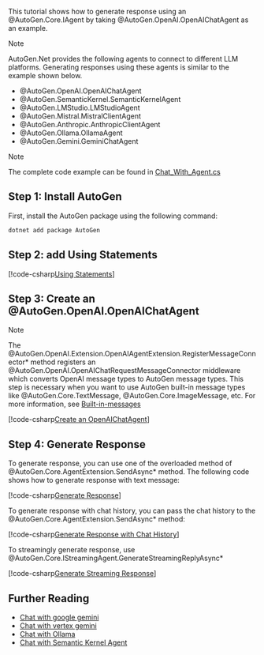 This tutorial shows how to generate response using an @AutoGen.Core.IAgent by taking @AutoGen.OpenAI.OpenAIChatAgent as an example.

> [!NOTE]
> AutoGen.Net provides the following agents to connect to different LLM platforms. Generating responses using these agents is similar to the example shown below.
> - @AutoGen.OpenAI.OpenAIChatAgent
> - @AutoGen.SemanticKernel.SemanticKernelAgent
> - @AutoGen.LMStudio.LMStudioAgent
> - @AutoGen.Mistral.MistralClientAgent
> - @AutoGen.Anthropic.AnthropicClientAgent
> - @AutoGen.Ollama.OllamaAgent
> - @AutoGen.Gemini.GeminiChatAgent

> [!NOTE]
> The complete code example can be found in [Chat_With_Agent.cs](https://github.com/autogenhub/autogen/blob/main/dotnet/sample/AutoGen.BasicSamples/GettingStart/Chat_With_Agent.cs)

## Step 1: Install AutoGen

First, install the AutoGen package using the following command:

```bash
dotnet add package AutoGen
```

## Step 2: add Using Statements

[!code-csharp[Using Statements](../../sample/AutoGen.BasicSamples/GettingStart/Chat_With_Agent.cs?name=Using)]

## Step 3: Create an @AutoGen.OpenAI.OpenAIChatAgent

> [!NOTE]
> The @AutoGen.OpenAI.Extension.OpenAIAgentExtension.RegisterMessageConnector* method registers an @AutoGen.OpenAI.OpenAIChatRequestMessageConnector middleware which converts OpenAI message types to AutoGen message types. This step is necessary when you want to use AutoGen built-in message types like @AutoGen.Core.TextMessage, @AutoGen.Core.ImageMessage, etc.
> For more information, see [Built-in-messages](../articles/Built-in-messages.md)

[!code-csharp[Create an OpenAIChatAgent](../../sample/AutoGen.BasicSamples/GettingStart/Chat_With_Agent.cs?name=Create_Agent)]

## Step 4: Generate Response
To generate response, you can use one of the overloaded method of @AutoGen.Core.AgentExtension.SendAsync* method. The following code shows how to generate response with text message:

[!code-csharp[Generate Response](../../sample/AutoGen.BasicSamples/GettingStart/Chat_With_Agent.cs?name=Chat_With_Agent)]

To generate response with chat history, you can pass the chat history to the @AutoGen.Core.AgentExtension.SendAsync* method:

[!code-csharp[Generate Response with Chat History](../../sample/AutoGen.BasicSamples/GettingStart/Chat_With_Agent.cs?name=Chat_With_History)]

To streamingly generate response, use @AutoGen.Core.IStreamingAgent.GenerateStreamingReplyAsync*

[!code-csharp[Generate Streaming Response](../../sample/AutoGen.BasicSamples/GettingStart/Chat_With_Agent.cs?name=Streaming_Chat)]

## Further Reading
- [Chat with google gemini](../articles/AutoGen.Gemini/Chat-with-google-gemini.md)
- [Chat with vertex gemini](../articles/AutoGen.Gemini/Chat-with-vertex-gemini.md)
- [Chat with Ollama](../articles/AutoGen.Ollama/Chat-with-llama.md)
- [Chat with Semantic Kernel Agent](../articles/AutoGen.SemanticKernel/SemanticKernelAgent-simple-chat.md)